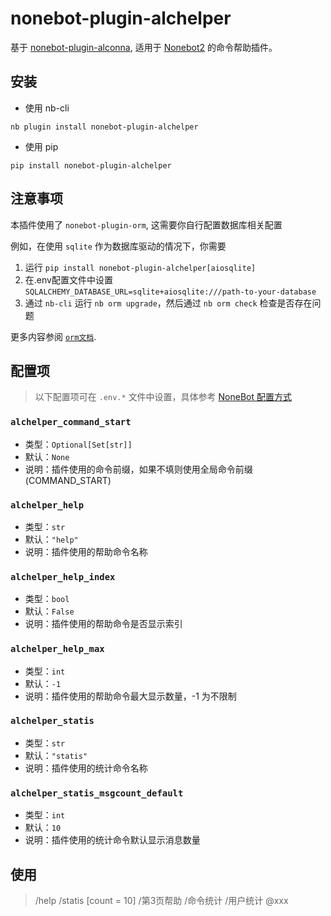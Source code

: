 # nonebot-plugin-alchelper
基于 [nonebot-plugin-alconna](https://github.com/nonebot/plugin-alconna), 适用于 [Nonebot2](https://github.com/nonebot/nonebot2) 的命令帮助插件。

## 安装

- 使用 nb-cli

```shell
nb plugin install nonebot-plugin-alchelper
```

- 使用 pip

```shell
pip install nonebot-plugin-alchelper
```

## 注意事项

本插件使用了 `nonebot-plugin-orm`, 这需要你自行配置数据库相关配置

例如，在使用 `sqlite` 作为数据库驱动的情况下，你需要

1. 运行 `pip install nonebot-plugin-alchelper[aiosqlite]`
2. 在.env配置文件中设置 `SQLALCHEMY_DATABASE_URL=sqlite+aiosqlite:///path-to-your-database`
3. 通过 `nb-cli` 运行 `nb orm upgrade`，然后通过 `nb orm check` 检查是否存在问题

更多内容参阅 [`orm文档`](https://deploy-preview-2545--nonebot2.netlify.app/docs/next/best-practice/db/).

## 配置项

> 以下配置项可在 `.env.*` 文件中设置，具体参考 [NoneBot 配置方式](https://nonebot.dev/docs/appendices/config)

### `alchelper_command_start`
 - 类型：`Optional[Set[str]]`
 - 默认：`None`
 - 说明：插件使用的命令前缀，如果不填则使用全局命令前缀 (COMMAND_START)

### `alchelper_help`
 - 类型：`str`
 - 默认：`"help"`
 - 说明：插件使用的帮助命令名称

### `alchelper_help_index`
 - 类型：`bool`
 - 默认：`False`
 - 说明：插件使用的帮助命令是否显示索引

### `alchelper_help_max`
 - 类型：`int`
 - 默认：`-1`
 - 说明：插件使用的帮助命令最大显示数量，-1 为不限制

### `alchelper_statis`
 - 类型：`str`
 - 默认：`"statis"`
 - 说明：插件使用的统计命令名称

### `alchelper_statis_msgcount_default`
 - 类型：`int`
 - 默认：`10`
 - 说明：插件使用的统计命令默认显示消息数量

## 使用

> /help
> /statis [count = 10] 
> /第3页帮助
> /命令统计
> /用户统计 @xxx